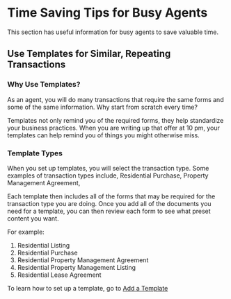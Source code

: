 # Time Saving Tips for Busy Agents
This section has useful information for busy agents to save valuable time.

## Use Templates for Similar, Repeating Transactions

### Why Use Templates?
As an agent, you will do many transactions that require the same forms and
some of the same information. Why start from scratch every time?

Templates not only remind you of the required forms, they help standardize
your business practices. When you are writing up that offer at 10 pm, your
templates can help remind you of things you might otherwise miss.

### Template Types
When you set up templates, you will select the transaction type. Some examples of transaction types include, Residential Purchase, Property Management Agreement,

Each template then includes all of the forms that may be required
for the transaction type you are doing. Once you add all of the documents you need for a template, you can then review each form to see what preset content you want.

For example:
1. Residential Listing
2. Residential Purchase
3. Residential Property Management Agreement
4. Residential Property Management Listing
5. Residential Lease Agreement

To learn how to set up a template, go to [Add a Template](..add-template.md)
